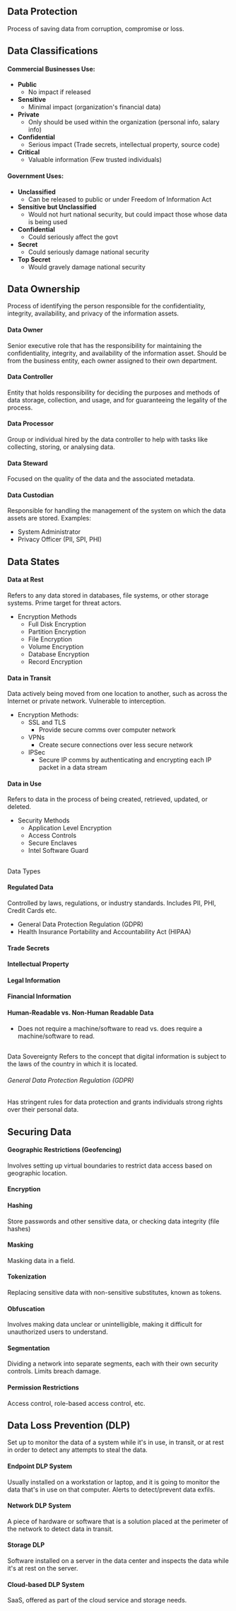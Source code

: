 ## Data Protection
Process of saving data from corruption, compromise or loss.

## Data Classifications
#### Commercial Businesses Use:
- **Public**
	- No impact if released
- **Sensitive**
	- Minimal impact (organization's financial data)
- **Private**
	- Only should be used within the organization (personal info, salary info)
- **Confidential**
	- Serious impact (Trade secrets, intellectual property, source code)
- **Critical**
	- Valuable information (Few trusted individuals)
#### Government Uses:
- **Unclassified**
	- Can be released to public or under Freedom of Information Act
- **Sensitive but Unclassified**
	- Would not hurt national security, but could impact those whose data is being used
- **Confidential**
	- Could seriously affect the govt
- **Secret**
	- Could seriously damage national security
- **Top Secret**
	- Would gravely damage national security

## Data Ownership
Process of identifying the person responsible for the confidentiality, integrity, availability, and privacy of the information assets.
#### Data Owner
Senior executive role that has the responsibility for maintaining the confidentiality, integrity, and availability of the information asset. Should be from the business entity, each owner assigned to their own department.
#### Data Controller
Entity that holds responsibility for deciding the purposes and methods of data storage, collection, and usage, and for guaranteeing the legality of the process.
#### Data Processor
Group or individual hired by the data controller to help with tasks like collecting, storing, or analysing data.
#### Data Steward
Focused on the quality of the data and the associated metadata.
#### Data Custodian
Responsible for handling the management  of the system on which the data assets are stored.
Examples:
- System Administrator
- Privacy Officer (PII, SPI, PHI)

## Data States
#### Data at Rest
Refers to any data stored in databases, file systems, or other storage systems. Prime target for threat actors.
- Encryption Methods
	- Full Disk Encryption
	- Partition Encryption
	- File Encryption
	- Volume Encryption
	- Database Encryption
	- Record Encryption
#### Data in Transit
Data actively being moved from one location to another, such as across the Internet or private network. Vulnerable to interception.
- Encryption Methods:
	- SSL and TLS
		- Provide secure comms over computer network
	- VPNs
		- Create secure connections over less secure network
	- IPSec
		- Secure IP comms by authenticating and encrypting each IP packet in a data stream
#### Data in Use
Refers to data in the process of being created, retrieved, updated, or deleted.
- Security Methods
	- Application Level Encryption
	- Access Controls
	- Secure Enclaves
	- Intel Software Guard
## 
Data Types
#### Regulated Data
Controlled by laws, regulations, or industry standards. Includes PII, PHI, Credit Cards etc.
- General Data Protection Regulation (GDPR)
- Health Insurance Portability and Accountability Act (HIPAA)
#### Trade Secrets
#### Intellectual Property
#### Legal Information
#### Financial Information
#### Human-Readable vs. Non-Human Readable Data
- Does not require a machine/software to read vs. does require a machine/software to read.
## 
Data Sovereignty
Refers to the concept that digital information is subject to the laws of the country in which it is located.
###### General Data Protection Regulation (GDPR)
Has stringent rules for data protection and grants individuals strong rights over their personal data.

## Securing Data
#### Geographic Restrictions (Geofencing)
Involves setting up virtual boundaries to restrict data access based on geographic location.
#### Encryption
#### Hashing
Store passwords and other sensitive data, or checking data integrity (file hashes)
#### Masking
Masking data in a field.
#### Tokenization
Replacing sensitive data with non-sensitive substitutes, known as tokens.
#### Obfuscation
Involves making data unclear or unintelligible, making it difficult for unauthorized users to understand.
#### Segmentation
Dividing a network into separate segments, each with their own security controls. Limits breach damage.
#### Permission Restrictions
Access control, role-based access control, etc.

## Data Loss Prevention (DLP)
Set up to monitor the data of a system while it's in use, in transit, or at rest in order to detect any attempts to steal the data.
#### Endpoint DLP System
Usually installed on a workstation or laptop, and it is going to monitor the data that's in use on that computer. Alerts to detect/prevent data exfils.
#### Network DLP System
A piece of hardware or software that is a solution placed at the perimeter of the network to detect data in transit.
#### Storage DLP
Software installed on a server in the data center and inspects the data while it's at rest on the server.
#### Cloud-based DLP System
SaaS, offered as part of the cloud service and storage needs.